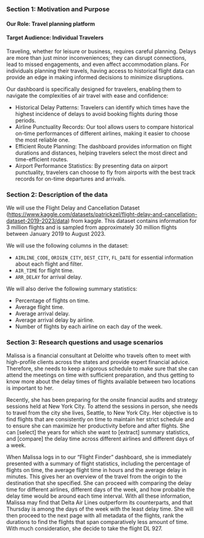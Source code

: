 ### Section 1: Motivation and Purpose

#### Our Role: Travel planning platform
#### Target Audience: Individual Travelers
Traveling, whether for leisure or business, requires careful planning. Delays are more than just minor inconveniences; they can disrupt connections, lead to missed engagements, and even affect accommodation plans. For individuals planning their travels, having access to historical flight data can provide an edge in making informed decisions to minimize disruptions.

Our dashboard is specifically designed for travelers, enabling them to navigate the complexities of air travel with ease and confidence:

- Historical Delay Patterns: Travelers can identify which times have the highest incidence of delays to avoid booking flights during those periods.
- Airline Punctuality Records: Our tool allows users to compare historical on-time performances of different airlines, making it easier to choose the most reliable one.
- Efficient Route Planning: The dashboard provides information on flight durations and distances, helping travelers select the most direct and time-efficient routes.
- Airport Performance Statistics: By presenting data on airport punctuality, travelers can choose to fly from airports with the best track records for on-time departures and arrivals.

### Section 2: Description of the data
We will use the Flight Delay and Cancellation Dataset
(https://www.kaggle.com/datasets/patrickzel/flight-delay-and-cancellation-dataset-2019-2023/data)
from kaggle.
This dataset contains information for 3 million flights and is sampled from approximately 30 million flights between January 2019 to August 2023.

We will use the following columns in the dataset:
- `AIRLINE_CODE`, `ORIGIN_CITY`, `DEST_CITY`, `FL_DATE` for essential information about each flight and filter.
- `AIR_TIME` for flight time.
- `ARR_DELAY` for arrival delay.

We will also derive the following summary statistics:
- Percentage of flights on time.
- Average flight time.
- Average arrival delay.
- Average arrival delay by airline.
- Number of flights by each airline on each day of the week.

### Section 3: Research questions and usage scenarios
Malissa is a financial consultant at Deloitte who travels often to meet with high-profile clients across the states and provide expert financial advice. Therefore, she needs to keep a rigorous schedule to make sure that she can attend the meetings on time with sufficient preparation, and thus getting to know more about the delay times of flights available between two locations is important to her.

Recently, she has been preparing for the onsite financial audits and strategy sessions held at New York City. To attend the sessions in person, she needs to travel from the city she lives, Seattle, to New York City. Her objective is to find flights that are consistently on time to maintain her strict schedule and to ensure she can maximize her productivity before and after flights. She can [select] the years for which she want to [extract] summary statistics, and [compare] the delay time across different airlines and different days of a week.

When Malissa logs in to our “Flight Finder” dashboard, she is immediately presented with a summary of flight statistics, including the percentage of flights on time, the average flight time in hours and the average delay in minutes. This gives her an overview of the travel from the origin to the destination that she specified. She can proceed with comparing the delay time for different airlines, different days of the week, and how probable the delay time would be around each time interval. With all these information, Malissa may find that Delta Air Lines outperform its counterparts, and that Thursday is among the days of the week with the least delay time. She will then proceed to the next page with all metadata of the flights, rank the durations to find the flights that span comparatively less amount of time. With much consideration, she decide to take the flight DL 927.